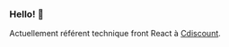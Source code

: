 ### Hello! 👋

Actuellement référent technique front React à [Cdiscount](https://github.com/cdiscount).

